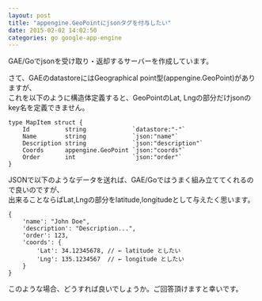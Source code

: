 ```yaml
---
layout: post
title: "appengine.GeoPointにjsonタグを付与したい"
date: 2015-02-02 14:02:50
categories: go google-app-engine
---
```

<p>GAE/Goでjsonを受け取り・返却するサーバーを作成しています。</p>

<p>さて、GAEのdatastoreにはGeographical point型(appengine.GeoPoint)がありますが、<br>
これを以下のように構造体定義すると、GeoPointのLat, Lngの部分だけjsonのkey名を定義できません。</p>

<pre><code>type MapItem struct {
    Id          string             `datastore:"-"`
    Name        string             `json:"name"`
    Description string             `json:"description"`
    Coords      appengine.GeoPoint `json:"coords"`
    Order       int                `json:"order"`
}
</code></pre>

<p>JSONで以下のようなデータを送れば、GAE/Goではうまく組み立ててくれるので良いのですが、<br>
出来ることならばLat,Lngの部分をlatitude,longitudeとして与えたく思います。</p>

<pre><code>{
    'name': "John Doe",
    'description': "Description...",
    'order': 123,
    'coords': {
        'Lat': 34.12345678, // ← latitude としたい
        'Lng': 135.1234567  // ← longitude としたい
    }
}
</code></pre>

<p>このような場合、どうすれば良いでしょうか。ご回答頂けますと幸いです。</p>
